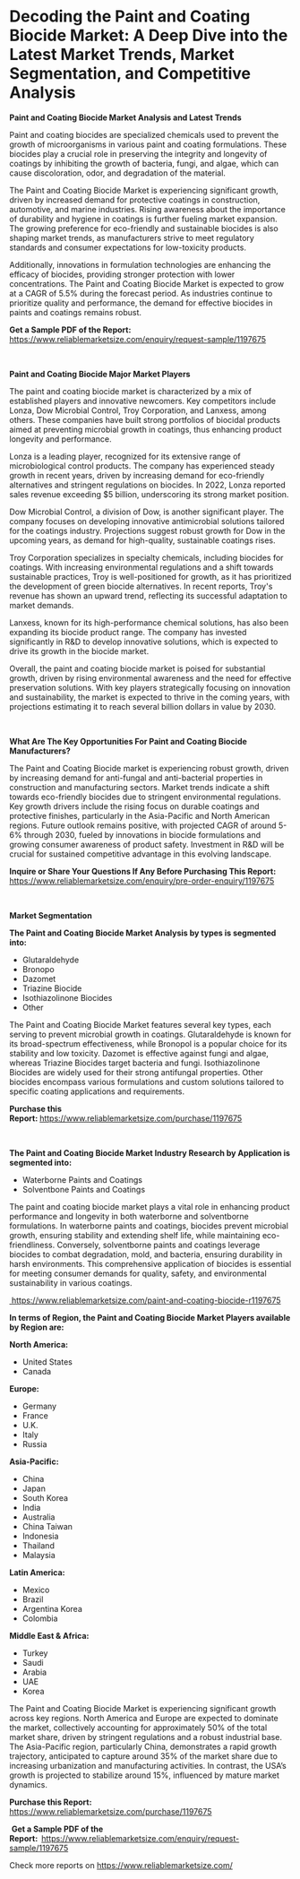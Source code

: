 <p><h1>Decoding the Paint and Coating Biocide Market: A Deep Dive into the Latest Market Trends, Market Segmentation, and Competitive Analysis</h1></p><p><strong>Paint and Coating Biocide Market Analysis and Latest Trends</strong></p>
<p><p>Paint and coating biocides are specialized chemicals used to prevent the growth of microorganisms in various paint and coating formulations. These biocides play a crucial role in preserving the integrity and longevity of coatings by inhibiting the growth of bacteria, fungi, and algae, which can cause discoloration, odor, and degradation of the material. </p><p>The Paint and Coating Biocide Market is experiencing significant growth, driven by increased demand for protective coatings in construction, automotive, and marine industries. Rising awareness about the importance of durability and hygiene in coatings is further fueling market expansion. The growing preference for eco-friendly and sustainable biocides is also shaping market trends, as manufacturers strive to meet regulatory standards and consumer expectations for low-toxicity products. </p><p>Additionally, innovations in formulation technologies are enhancing the efficacy of biocides, providing stronger protection with lower concentrations. The Paint and Coating Biocide Market is expected to grow at a CAGR of 5.5% during the forecast period. As industries continue to prioritize quality and performance, the demand for effective biocides in paints and coatings remains robust.</p></p>
<p><strong>Get a Sample PDF of the Report:&nbsp;</strong> <a href="https://www.reliablemarketsize.com/enquiry/request-sample/1197675?utm_campaign=3092&utm_medium=2&utm_source=Github&utm_content=ia&utm_term=03042025&utm_id=paint-and-coating-biocide">https://www.reliablemarketsize.com/enquiry/request-sample/1197675</a></p>
<p>&nbsp;</p>
<p><strong>Paint and Coating Biocide Major Market Players</strong></p>
<p><p>The paint and coating biocide market is characterized by a mix of established players and innovative newcomers. Key competitors include Lonza, Dow Microbial Control, Troy Corporation, and Lanxess, among others. These companies have built strong portfolios of biocidal products aimed at preventing microbial growth in coatings, thus enhancing product longevity and performance.</p><p>Lonza is a leading player, recognized for its extensive range of microbiological control products. The company has experienced steady growth in recent years, driven by increasing demand for eco-friendly alternatives and stringent regulations on biocides. In 2022, Lonza reported sales revenue exceeding $5 billion, underscoring its strong market position.</p><p>Dow Microbial Control, a division of Dow, is another significant player. The company focuses on developing innovative antimicrobial solutions tailored for the coatings industry. Projections suggest robust growth for Dow in the upcoming years, as demand for high-quality, sustainable coatings rises.</p><p>Troy Corporation specializes in specialty chemicals, including biocides for coatings. With increasing environmental regulations and a shift towards sustainable practices, Troy is well-positioned for growth, as it has prioritized the development of green biocide alternatives. In recent reports, Troy's revenue has shown an upward trend, reflecting its successful adaptation to market demands.</p><p>Lanxess, known for its high-performance chemical solutions, has also been expanding its biocide product range. The company has invested significantly in R&D to develop innovative solutions, which is expected to drive its growth in the biocide market.</p><p>Overall, the paint and coating biocide market is poised for substantial growth, driven by rising environmental awareness and the need for effective preservation solutions. With key players strategically focusing on innovation and sustainability, the market is expected to thrive in the coming years, with projections estimating it to reach several billion dollars in value by 2030.</p></p>
<p>&nbsp;</p>
<p><strong>What Are The Key Opportunities For Paint and Coating Biocide Manufacturers?</strong></p>
<p><p>The Paint and Coating Biocide market is experiencing robust growth, driven by increasing demand for anti-fungal and anti-bacterial properties in construction and manufacturing sectors. Market trends indicate a shift towards eco-friendly biocides due to stringent environmental regulations. Key growth drivers include the rising focus on durable coatings and protective finishes, particularly in the Asia-Pacific and North American regions. Future outlook remains positive, with projected CAGR of around 5-6% through 2030, fueled by innovations in biocide formulations and growing consumer awareness of product safety. Investment in R&D will be crucial for sustained competitive advantage in this evolving landscape.</p></p>
<p><strong>Inquire or Share Your Questions If Any Before Purchasing This Report:</strong> <a href="https://www.reliablemarketsize.com/enquiry/pre-order-enquiry/1197675?utm_campaign=3092&utm_medium=2&utm_source=Github&utm_content=ia&utm_term=03042025&utm_id=paint-and-coating-biocide">https://www.reliablemarketsize.com/enquiry/pre-order-enquiry/1197675</a></p>
<p>&nbsp;</p>
<p><strong>Market Segmentation</strong></p>
<p><strong>The Paint and Coating Biocide Market Analysis by types is segmented into:</strong></p>
<p><ul><li>Glutaraldehyde</li><li>Bronopo</li><li>Dazomet</li><li>Triazine Biocide</li><li>Isothiazolinone Biocides</li><li>Other</li></ul></p>
<p><p>The Paint and Coating Biocide Market features several key types, each serving to prevent microbial growth in coatings. Glutaraldehyde is known for its broad-spectrum effectiveness, while Bronopol is a popular choice for its stability and low toxicity. Dazomet is effective against fungi and algae, whereas Triazine Biocides target bacteria and fungi. Isothiazolinone Biocides are widely used for their strong antifungal properties. Other biocides encompass various formulations and custom solutions tailored to specific coating applications and requirements.</p></p>
<p><strong>Purchase this Report:&nbsp;</strong><a href="https://www.reliablemarketsize.com/purchase/1197675?utm_campaign=3092&utm_medium=2&utm_source=Github&utm_content=ia&utm_term=03042025&utm_id=paint-and-coating-biocide">https://www.reliablemarketsize.com/purchase/1197675</a></p>
<p>&nbsp;</p>
<p><strong>The Paint and Coating Biocide Market Industry Research by Application is segmented into:</strong></p>
<p><ul><li>Waterborne Paints and Coatings</li><li>Solventbone Paints and Coatings</li></ul></p>
<p><p>The paint and coating biocide market plays a vital role in enhancing product performance and longevity in both waterborne and solventborne formulations. In waterborne paints and coatings, biocides prevent microbial growth, ensuring stability and extending shelf life, while maintaining eco-friendliness. Conversely, solventborne paints and coatings leverage biocides to combat degradation, mold, and bacteria, ensuring durability in harsh environments. This comprehensive application of biocides is essential for meeting consumer demands for quality, safety, and environmental sustainability in various coatings.</p></p>
<p><a href="https://www.reliablemarketsize.com/paint-and-coating-biocide-r1197675?utm_campaign=3092&utm_medium=2&utm_source=Github&utm_content=ia&utm_term=03042025&utm_id=paint-and-coating-biocide">&nbsp;https://www.reliablemarketsize.com/paint-and-coating-biocide-r1197675</a></p>
<p><strong>In terms of Region, the Paint and Coating Biocide Market Players available by Region are:</strong></p>
<p>
    <p> <strong> North America: </strong>
        <ul>
            <li>United States</li>
            <li>Canada</li>
        </ul>
        </p> 
    <p> <strong> Europe: </strong>
        <ul>
            <li>Germany</li>
            <li>France</li>
            <li>U.K.</li>
            <li>Italy</li>
            <li>Russia</li>
        </ul>
        </p> 
    <p> <strong> Asia-Pacific: </strong>
        <ul>
            <li>China</li>
            <li>Japan</li>
            <li>South Korea</li>
            <li>India</li>
            <li>Australia</li>
            <li>China Taiwan</li>
            <li>Indonesia</li>
            <li>Thailand</li>
            <li>Malaysia</li>
        </ul>
        </p> 
    <p> <strong> Latin America: </strong>
        <ul>
            <li>Mexico</li>
            <li>Brazil</li>
            <li>Argentina Korea</li>
            <li>Colombia</li>
        </ul>
        </p> 
    <p> <strong> Middle East & Africa: </strong>
        <ul>
            <li>Turkey</li>
            <li>Saudi</li>
            <li>Arabia</li>
            <li>UAE</li>
            <li>Korea</li>
        </ul>
    </p>
    </p>
<p><p>The Paint and Coating Biocide Market is experiencing significant growth across key regions. North America and Europe are expected to dominate the market, collectively accounting for approximately 50% of the total market share, driven by stringent regulations and a robust industrial base. The Asia-Pacific region, particularly China, demonstrates a rapid growth trajectory, anticipated to capture around 35% of the market share due to increasing urbanization and manufacturing activities. In contrast, the USA’s growth is projected to stabilize around 15%, influenced by mature market dynamics.</p></p>
<p><strong>Purchase this Report: </strong><a href="https://www.reliablemarketsize.com/purchase/1197675?utm_campaign=3092&utm_medium=2&utm_source=Github&utm_content=ia&utm_term=03042025&utm_id=paint-and-coating-biocide">https://www.reliablemarketsize.com/purchase/1197675</a></p>
<p>&nbsp;<strong>Get a Sample PDF of the Report:&nbsp;&nbsp;</strong><a href="https://www.reliablemarketsize.com/enquiry/request-sample/1197675?utm_campaign=3092&utm_medium=2&utm_source=Github&utm_content=ia&utm_term=03042025&utm_id=paint-and-coating-biocide">https://www.reliablemarketsize.com/enquiry/request-sample/1197675</a></p>
<p><strong></strong></p>
<p>Check more reports on <a href="https://www.reliablemarketsize.com/?utm_campaign=3092&utm_medium=2&utm_source=Github&utm_content=ia&utm_term=03042025&utm_id=paint-and-coating-biocide">https://www.reliablemarketsize.com/</a></p>